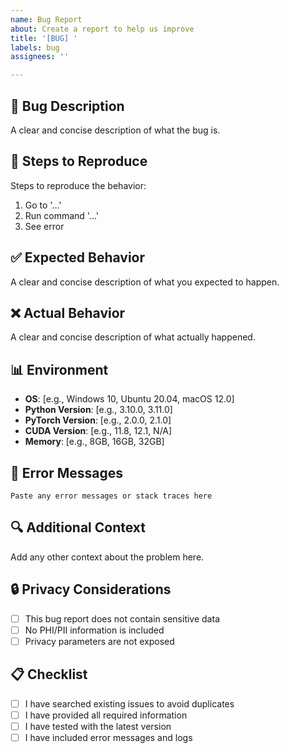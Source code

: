 ```yaml
---
name: Bug Report
about: Create a report to help us improve
title: '[BUG] '
labels: bug
assignees: ''

---
```


## 🐛 Bug Description
A clear and concise description of what the bug is.

## 🔄 Steps to Reproduce
Steps to reproduce the behavior:
1. Go to '...'
2. Run command '...'
3. See error

## ✅ Expected Behavior
A clear and concise description of what you expected to happen.

## ❌ Actual Behavior
A clear and concise description of what actually happened.

## 📊 Environment
- **OS**: [e.g., Windows 10, Ubuntu 20.04, macOS 12.0]
- **Python Version**: [e.g., 3.10.0, 3.11.0]
- **PyTorch Version**: [e.g., 2.0.0, 2.1.0]
- **CUDA Version**: [e.g., 11.8, 12.1, N/A]
- **Memory**: [e.g., 8GB, 16GB, 32GB]

## 📝 Error Messages
```
Paste any error messages or stack traces here
```

## 🔍 Additional Context
Add any other context about the problem here.

## 🔒 Privacy Considerations
- [ ] This bug report does not contain sensitive data
- [ ] No PHI/PII information is included
- [ ] Privacy parameters are not exposed

## 📋 Checklist
- [ ] I have searched existing issues to avoid duplicates
- [ ] I have provided all required information
- [ ] I have tested with the latest version
- [ ] I have included error messages and logs
